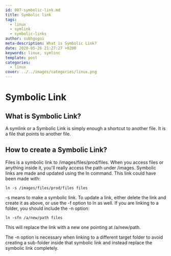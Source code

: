 ```yaml
---
id: 007-symbolic-link.md
title: Symbolic link
tags:
  - linux
  - symlink
  - symbolic-links
author: subhgogoi
meta-description: What is Symbolic Link?
date: 2020-05-26 21:27:27 +0200
keywords: linux, symlinc
template: post
categories:
  - linux
cover: ../../images/categories/linux.png
---
```


# Symbolic Link

## What is Symbolic Link?
A symlink or a Symbolic Link is simply enough a shortcut to another file. It is a file that points to another file.

## How to create a Symbolic Link?
Files is a symbolic link to /images/files/prod/files. When you access files or anything inside it, you'll really access the path under /images. Symbolic links are made and updated using the ln command. This link could have been made with:

```
ln -s /images/files/prod/files files
```
-s means to make a symbolic link. To update a link, either delete the link and create it as above, or use the -f option to ln as well. If you are linking to a folder, you should include the -n option:

```
ln -sfn /a/new/path files
```

This will replace the link with a new one pointing at /a/new/path.

The -n option is necessary when linking to a different target folder to avoid creating a sub-folder inside that symbolic link and instead replace the symbolic link completely.
